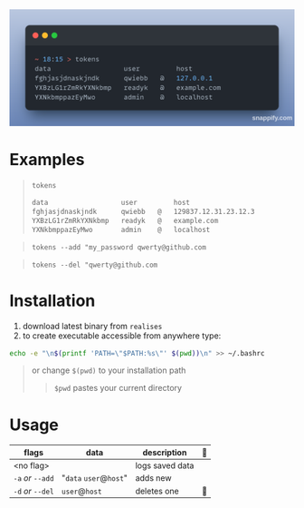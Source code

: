 <img src="assets/Snap.png">

# Examples

> `tokens`
> ```
> data                  user         host                   
> fghjasjdnaskjndk      qwiebb   @   129837.12.31.23.12.3   
> YXBzLG1rZmRkYXNkbmp   readyk   @   example.com            
> YXNkbmppazEyMwo       admin    @   localhost
> ``` 


> `tokens --add "my_password qwerty@github.com`

> `tokens --del "qwerty@github.com`

# Installation

<ol>
   <li> download latest binary from <code>realises</code> </li>
   <li> to create executable accessible from anywhere type: </li>
</ol>

```bash
echo -e "\n$(printf 'PATH=\"$PATH:%s\"' $(pwd))\n" >> ~/.bashrc
```

> or change `$(pwd)` to your installation path
> > `$pwd` pastes your current directory 

# Usage

| flags             | data                   | description     | 🚩 | 
|-------------------|------------------------|-----------------|----|
| <no flag\>        |                        | logs saved data |    |
| `-a` _or_ `--add` | "`data` `user`@`host`" | adds new        |    |
| `-d` _or_ `--del` | `user`@`host`          | deletes one     | 🚨 |
